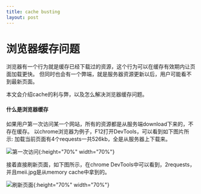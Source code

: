 ```yaml
---
title: cache busting
layout: post
---
```


# 浏览器缓存问题

浏览器有一个行为就是缓存已经下载过的资源，这个行为可以在缓存有效期内让页面加载更快。
但同时也会有一个弊端，就是服务器资源更新以后，用户可能看不到最新页面。


本文会介绍cache的利与弊，以及怎么解决浏览器缓存问题。

#### 什么是浏览器缓存

如果用户第一次访问某一个网站，所有的资源都是从服务端download下来的，不存在缓存。
以chrome浏览器为例子，F12打开DevTools，可以看到如下图片所示: 加载当前页面有4个requests一共526kb，全是从服务器上下载来。


![第一次访问]( https://limeii.github.io/assets/images/posts/cache-firstload.png){:height="70%" width="70%"}


接着直接刷新页面，如下图所示，在chrome DevTools中可以看到，2requests，并且meii.jpg是从memory cache中拿到的。


![刷新页面]( https://limeii.github.io/assets/images/posts/cache-refreshload.png){:height="70%" width="70%"}


                        